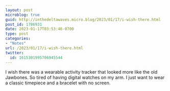 ```yaml
---
layout: post
microblog: true
guid: http://inthedeltawaves.micro.blog/2023/01/17/i-wish-there.html
post_id: 1786931
date: 2023-01-17T03:53:46-0700
type: post
categories:
- "Notes"
url: /2023/01/17/i-wish-there.html
twitter:
  id: 1615301995706945544
---
```

<p>I wish there was a wearable activity tracker that looked more like the old Jawbones. So tired of having digital watches on my arm. I just want to wear a classic timepiece and a bracelet with no screen.</p>
